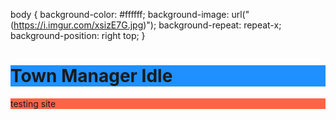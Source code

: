 body {
  background-color: #ffffff;
  background-image: url("(https://i.imgur.com/xsizE7G.jpg)");
  background-repeat: repeat-x;
  background-position: right top;
}

<h1 style="background-color:DodgerBlue;">Town Manager Idle</h1>
<p style="background-color:Tomato;">testing site</p>
